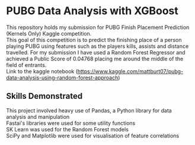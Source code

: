 # PUBG Data Analysis with XGBoost

This repository holds my submission for PUBG Finish Placement Prediction (Kernels Only) Kaggle competition.  
This goal of this competition is to predict the finishing place of a person playing PUBG using features such as the players kills, assists and distance travelled. For my submission I have used a Random Forest Regressor and achieved a Public Score of 0.04768 placing me around the middle of the field of entrants.  
Link to the kaggle notebook (https://www.kaggle.com/mattburt07/pubg-data-analysis-using-random-forest-approach)

## Skills Demonstrated

This project involved heavy use of Pandas, a Python library for data analysis and manipulation  
Fastai's libraries were used for some utility functions  
SK Learn was used for the Random Forest models  
SciPy and Matplotlib were used for visualisation of feature correlations
